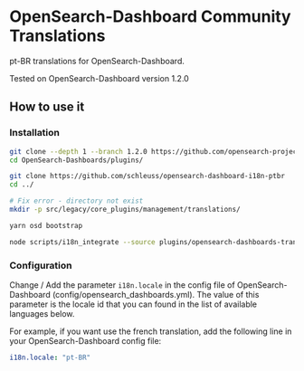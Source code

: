 # OpenSearch-Dashboard Community Translations

pt-BR translations for OpenSearch-Dashboard.

Tested on OpenSearch-Dashboard version 1.2.0

## How to use it

### Installation

```bash
git clone --depth 1 --branch 1.2.0 https://github.com/opensearch-project/OpenSearch-Dashboards
cd OpenSearch-Dashboards/plugins/ 

git clone https://github.com/schleuss/opensearch-dashboard-i18n-ptbr
cd ../

# Fix error - directory not exist 
mkdir -p src/legacy/core_plugins/management/translations/

yarn osd bootstrap

node scripts/i18n_integrate --source plugins/opensearch-dashboards-translations/translations/pt-BR.json

```
### Configuration

Change / Add the parameter ``i18n.locale`` in the config file of OpenSearch-Dashboard (config/opensearch_dashboards.yml). The value of this parameter is the locale id that you can found in the list of available languages below.

For example, if you want use the french translation, add the following line in your OpenSearch-Dashboard config file:

```yaml
i18n.locale: "pt-BR"
```
